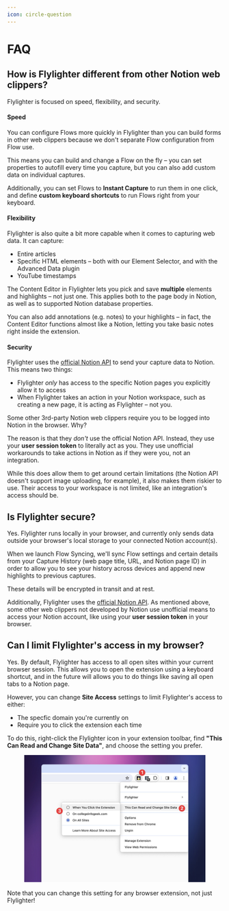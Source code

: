 ```yaml
---
icon: circle-question
---
```


# FAQ

## How is Flylighter different from other Notion web clippers?

Flylighter is focused on speed, flexibility, and security.

#### Speed

You can configure Flows more quickly in Flylighter than you can build forms in other web clippers because we don't separate Flow configuration from Flow use.

This means you can build and change a Flow on the fly – you can set properties to autofill every time you capture, but you can also add custom data on individual captures.

Additionally, you can set Flows to **Instant Capture** to run them in one click, and define **custom keyboard shortcuts** to run Flows right from your keyboard.

#### Flexibility

Flylighter is also quite a bit more capable when it comes to capturing web data. It can capture:

* Entire articles
* Specific HTML elements – both with our Element Selector, and with the Advanced Data plugin
* YouTube timestamps

The Content Editor in Flylighter lets you pick and save **multiple** elements and highlights  – not just one. This applies both to the page body in Notion, as well as to supported Notion database properties.

You can also add annotations (e.g. notes) to your highlights – in fact, the Content Editor functions almost like a Notion, letting you take basic notes right inside the extension.

#### Security

Flylighter uses the [official Notion API](https://developers.notion.com/) to send your capture data to Notion. This means two things:

* Flylighter _only_ has access to the specific Notion pages you explicitly allow it to access
* When Flylighter takes an action in your Notion workspace, such as creating a new page, it is acting as Flylighter – not you.

Some other 3rd-party Notion web clippers require you to be logged into Notion in the browser. Why?

The reason is that they _don't_ use the official Notion API. Instead, they use your **user session token** to literally act as you. They use unofficial workarounds to take actions in Notion as if they were you, not an integration.

While this does allow them to get around certain limitations (the Notion API doesn't support image uploading, for example), it also makes them riskier to use. Their access to your workspace is not limited, like an integration's access should be.

## Is Flylighter secure?

Yes. Flylighter runs locally in your browser, and currently only sends data outside your browser's local storage to your connected Notion account(s).

When we launch Flow Syncing, we'll sync Flow settings and certain details from your Capture History (web page title, URL, and Notion page ID) in order to allow you to see your history across devices and append new highlights to previous captures.

These details will be encrypted in transit and at rest.

Additionally, Flylighter uses the [official Notion API](https://developers.notion.com/). As mentioned above, some other web clippers not developed by Notion use unofficial means to access your Notion account, like using your **user session token** in your browser.

## Can I limit Flylighter's access in my browser?

Yes. By default, Flylighter has access to all open sites within your current browser session. This allows you to open the extension using a keyboard shortcut, and in the future will allows you to do things like saving all open tabs to a Notion page.

However, you can change **Site Access** settings to limit Flylighter's access to either:

* The specfic domain you're currently on
* Require you to click the extension each time

To do this, right-click the Flylighter icon in your extension toolbar, find **"This Can Read and Change Site Data"**, and choose the setting you prefer.

<figure><img src="../.gitbook/assets/CleanShot 2024-02-11 at 09.58.13@2x.jpg" alt=""><figcaption></figcaption></figure>

Note that you can change this setting for any browser extension, not just Flylighter!
